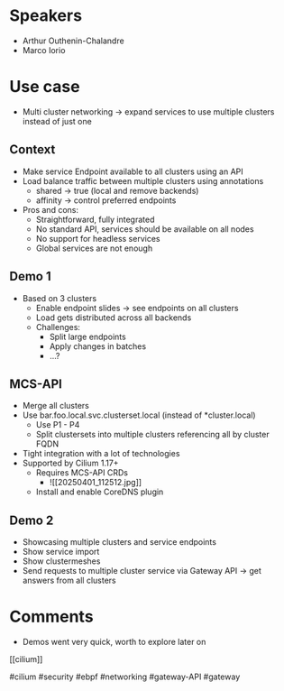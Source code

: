 # Speakers
* Arthur Outhenin-Chalandre
* Marco Iorio
# Use case
* Multi cluster networking -> expand services to use multiple clusters instead of just one
## Context
* Make service Endpoint available to all clusters using an API
* Load balance traffic between multiple clusters using annotations
	* shared -> true (local and remove backends)
	* affinity -> control preferred endpoints
* Pros and cons:
	* Straightforward, fully integrated
	* No standard API, services should be available on all nodes
	* No support for headless services
	* Global services are not enough
## Demo 1
* Based on 3 clusters
	* Enable endpoint slides -> see endpoints on all clusters
	* Load gets distributed across all backends
	* Challenges:
		* Split large endpoints
		* Apply changes in batches
		* ...?
## MCS-API
* Merge all clusters
* Use bar.foo.local.svc.clusterset.local (instead of *cluster.local)
	* Use P1 - P4
	* Split clustersets into multiple clusters referencing all by cluster FQDN
* Tight integration with a lot of technologies
* Supported by Cilium 1.17+
	* Requires MCS-API CRDs
		* ![[20250401_112512.jpg]]
	* Install and enable CoreDNS plugin
## Demo 2
* Showcasing multiple clusters and service endpoints
* Show service import
* Show clustermeshes
* Send requests to multiple cluster service via Gateway API -> get answers from all clusters

# Comments
* Demos went very quick, worth to explore later on


[[cilium]]

#cilium #security #ebpf #networking #gateway-API #gateway